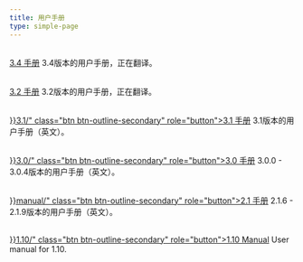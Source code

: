 ```yaml
---
title: 用户手册
type: simple-page
---
```


<p>
<br />
<a href="latest/" class="btn btn-primary" role="button">3.4 手册</a> 3.4版本的用户手册，正在翻译。
</p>
<p>
<br />
<a href="3.2/" class="btn btn-outline-secondary" role="button">3.2 手册</a> 3.2版本的用户手册，正在翻译。
</p>
<p>
<p>
<br />
<a href="{{< relref path="docs" lang="en">}}3.1/" class="btn btn-outline-secondary" role="button">3.1 手册</a> 3.1版本的用户手册（英文）。
</p>
<p>
<p>
<br />
<a href="{{< relref path="docs" lang="en">}}3.0/" class="btn btn-outline-secondary" role="button">3.0 手册</a> 3.0.0 - 3.0.4版本的用户手册（英文）。
</p>
<p>
<br />
<a href="{{< relref path="docs" lang="en">}}manual/" class="btn btn-outline-secondary" role="button">2.1 手册</a> 2.1.6 - 2.1.9版本的用户手册（英文）。
</p>
<p>
<br />
<a href="{{< relref path="docs" lang="en">}}1.10/" class="btn btn-outline-secondary" role="button">1.10 Manual</a> User manual for 1.10.
</p>

<br />
